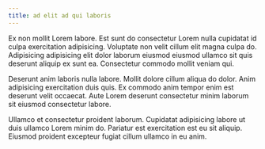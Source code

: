 ```yaml
---
title: ad elit ad qui laboris
---
```


Ex non mollit Lorem labore. Est sunt do consectetur Lorem nulla cupidatat id culpa exercitation adipisicing. Voluptate non velit cillum elit magna culpa do. Adipisicing adipisicing elit dolor laborum eiusmod eiusmod ullamco sit quis deserunt aliquip ex sunt ea. Consectetur commodo mollit veniam qui.

Deserunt anim laboris nulla labore. Mollit dolore cillum aliqua do dolor. Anim adipisicing exercitation duis quis. Ex commodo anim tempor enim est deserunt velit occaecat. Aute Lorem deserunt consectetur minim laborum sit eiusmod consectetur labore.

Ullamco et consectetur proident laborum. Cupidatat adipisicing labore ut duis ullamco Lorem minim do. Pariatur est exercitation est eu sit aliquip. Eiusmod proident excepteur fugiat cillum ullamco in eu anim.
